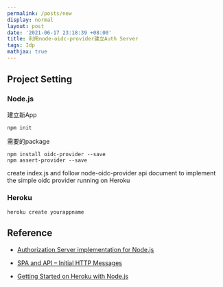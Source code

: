 ```yaml
---
permalink: /posts/new
display: normal
layout: post
date: '2021-06-17 23:18:39 +08:00'
title: 利用node-oidc-provider建立Auth Server
tags: Idp
mathjax: true
---
```



## Project Setting
### Node.js
建立新App

```
npm init
```
需要的package
```
npm install oidc-provider --save
npm assert-provider --save
```
create index.js and follow node-oidc-provider api document to implement the simple oidc provider running on Heroku

### Heroku
```
heroku create yourappname
```

## Reference

* [Authorization Server implementation for Node.js](https://github.com/panva/node-oidc-provider)

* [SPA and API – Initial HTTP Messages](https://authguidance.com/2017/09/26/basicspa-oauthworkflow/)

* [Getting Started on Heroku with Node.js
](https://devcenter.heroku.com/articles/getting-started-with-nodejs)
